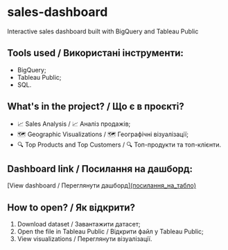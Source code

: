 # sales-dashboard
Interactive sales dashboard built with BigQuery and Tableau Public

## Tools used / Використані інструменти:
- BigQuery;
- Tableau Public;
- SQL.

## What's in the project? / Що є в проєкті?
- 📈 Sales Analysis /  📈 Аналіз продажів;
- 🗺️ Geographic Visualizations / 🗺️ Географічні візуалізації;
- 🔍 Top Products and Top Customers / 🔍 Топ-продукти та топ-клієнти.

## Dashboard link / Посилання на дашборд:
[View dashboard / Переглянути дашборд][(посилання_на_табло)](https://public.tableau.com/views/SalesAnalysisDashboard_17452793623070/SalesAnalysisDashboard?:language=en-US&:sid=&:redirect=auth&:display_count=n&:origin=viz_share_link)

## How to open? / Як відкрити?
1. Download dataset /  Завантажити датасет;
2. Open the file in Tableau Public / Відкрити файл у Tableau Public;
3. View visualizations / Переглянути візуалізації.
